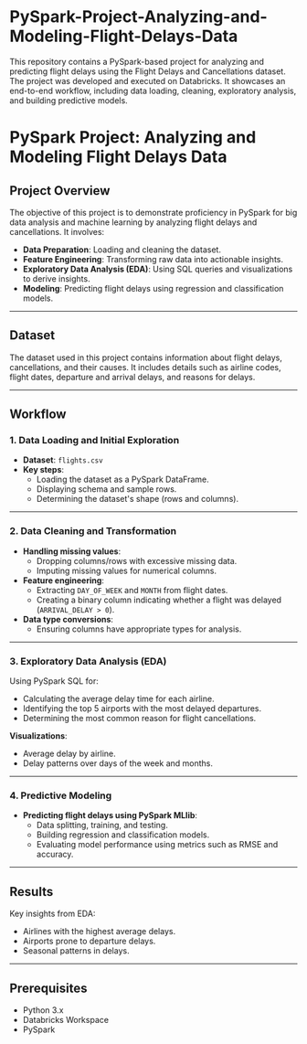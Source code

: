 # PySpark-Project-Analyzing-and-Modeling-Flight-Delays-Data
This repository contains a PySpark-based project for analyzing and predicting flight delays using the Flight Delays and Cancellations dataset. The project was developed and executed on Databricks. It showcases an end-to-end workflow, including data loading, cleaning, exploratory analysis, and building predictive models.


# PySpark Project: Analyzing and Modeling Flight Delays Data  

## Project Overview  
The objective of this project is to demonstrate proficiency in PySpark for big data analysis and machine learning by analyzing flight delays and cancellations. It involves:  
- **Data Preparation**: Loading and cleaning the dataset.  
- **Feature Engineering**: Transforming raw data into actionable insights.  
- **Exploratory Data Analysis (EDA)**: Using SQL queries and visualizations to derive insights.  
- **Modeling**: Predicting flight delays using regression and classification models.  

---

## Dataset  
The dataset used in this project contains information about flight delays, cancellations, and their causes. It includes details such as airline codes, flight dates, departure and arrival delays, and reasons for delays.  

---

## Workflow  

### 1. Data Loading and Initial Exploration  
- **Dataset**: `flights.csv`  
- **Key steps**:  
  - Loading the dataset as a PySpark DataFrame.  
  - Displaying schema and sample rows.  
  - Determining the dataset's shape (rows and columns).  

---

### 2. Data Cleaning and Transformation  
- **Handling missing values**:  
  - Dropping columns/rows with excessive missing data.  
  - Imputing missing values for numerical columns.  
- **Feature engineering**:  
  - Extracting `DAY_OF_WEEK` and `MONTH` from flight dates.  
  - Creating a binary column indicating whether a flight was delayed (`ARRIVAL_DELAY > 0`).  
- **Data type conversions**:  
  - Ensuring columns have appropriate types for analysis.  

---

### 3. Exploratory Data Analysis (EDA)  

Using PySpark SQL for:  
- Calculating the average delay time for each airline.  
- Identifying the top 5 airports with the most delayed departures.  
- Determining the most common reason for flight cancellations.  

**Visualizations**:  
- Average delay by airline.  
- Delay patterns over days of the week and months.  

---

### 4. Predictive Modeling  
- **Predicting flight delays using PySpark MLlib**:  
  - Data splitting, training, and testing.  
  - Building regression and classification models.  
  - Evaluating model performance using metrics such as RMSE and accuracy.  

---

## Results  
Key insights from EDA:  
- Airlines with the highest average delays.  
- Airports prone to departure delays.  
- Seasonal patterns in delays.  

---

## Prerequisites  
- Python 3.x  
- Databricks Workspace  
- PySpark  

